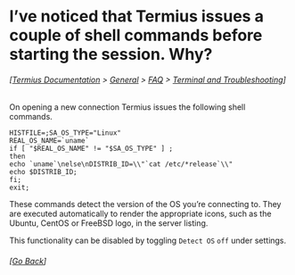 # I’ve noticed that Termius issues a couple of shell commands before starting the session. Why?
###### [[Termius Documentation](../../../README.md) > [General](../../README.md) > [FAQ](../README.md) > [Terminal and Troubleshooting](README.md)]

On opening a new connection Termius issues the following shell commands.

`````
HISTFILE=;SA_OS_TYPE="Linux"
REAL_OS_NAME=`uname`
if [ "$REAL_OS_NAME" != "$SA_OS_TYPE" ] ;
then
echo `uname`\nelse\nDISTRIB_ID=\\"`cat /etc/*release`\\"
echo $DISTRIB_ID;
fi;
exit;
`````

These commands detect the version of the OS you’re connecting to. They are executed automatically to render the appropriate icons, such as the Ubuntu, CentOS or FreeBSD logo, in the server listing.

This functionality can be disabled by toggling `Detect OS` `off` under settings.

###### [[Go Back](README.md)]
